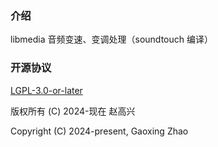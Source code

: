 
### 介绍

libmedia 音频变速、变调处理（soundtouch 编译）


### 开源协议

[LGPL-3.0-or-later](https://opensource.org/license/lgpl-3-0)

版权所有 (C) 2024-现在 赵高兴

Copyright (C) 2024-present, Gaoxing Zhao
